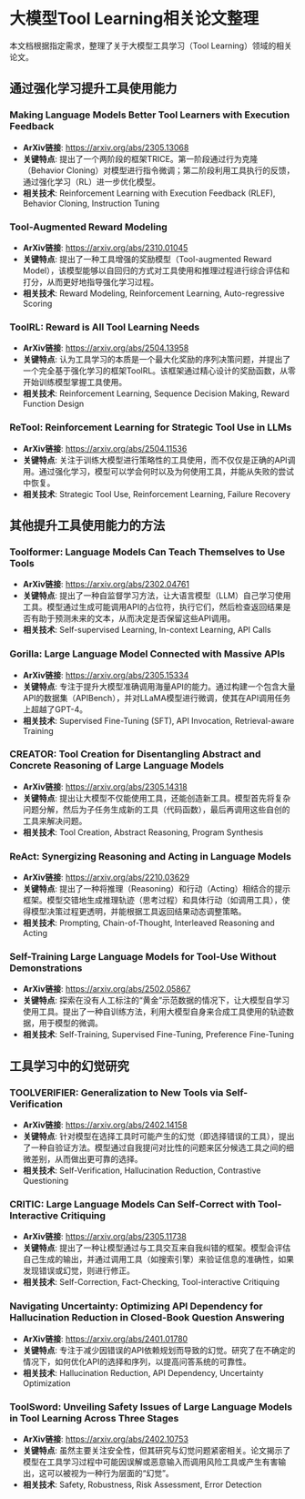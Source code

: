 # 大模型Tool Learning相关论文整理

本文档根据指定需求，整理了关于大模型工具学习（Tool Learning）领域的相关论文。

## 通过强化学习提升工具使用能力

### Making Language Models Better Tool Learners with Execution Feedback
- **ArXiv链接**: https://arxiv.org/abs/2305.13068
- **关键特点**: 提出了一个两阶段的框架TRICE。第一阶段通过行为克隆（Behavior Cloning）对模型进行指令微调；第二阶段利用工具执行的反馈，通过强化学习（RL）进一步优化模型。
- **相关技术**: Reinforcement Learning with Execution Feedback (RLEF), Behavior Cloning, Instruction Tuning

### Tool-Augmented Reward Modeling
- **ArXiv链接**: https://arxiv.org/abs/2310.01045
- **关键特点**: 提出了一种工具增强的奖励模型（Tool-augmented Reward Model），该模型能够以自回归的方式对工具使用和推理过程进行综合评估和打分，从而更好地指导强化学习过程。
- **相关技术**: Reward Modeling, Reinforcement Learning, Auto-regressive Scoring

### ToolRL: Reward is All Tool Learning Needs
- **ArXiv链接**: https://arxiv.org/abs/2504.13958
- **关键特点**: 认为工具学习的本质是一个最大化奖励的序列决策问题，并提出了一个完全基于强化学习的框架ToolRL。该框架通过精心设计的奖励函数，从零开始训练模型掌握工具使用。
- **相关技术**: Reinforcement Learning, Sequence Decision Making, Reward Function Design

### ReTool: Reinforcement Learning for Strategic Tool Use in LLMs
- **ArXiv链接**: https://arxiv.org/abs/2504.11536
- **关键特点**: 关注于训练大模型进行策略性的工具使用，而不仅仅是正确的API调用。通过强化学习，模型可以学会何时以及为何使用工具，并能从失败的尝试中恢复。
- **相关技术**: Strategic Tool Use, Reinforcement Learning, Failure Recovery

## 其他提升工具使用能力的方法

### Toolformer: Language Models Can Teach Themselves to Use Tools
- **ArXiv链接**: https://arxiv.org/abs/2302.04761
- **关键特点**: 提出了一种自监督学习方法，让大语言模型（LLM）自己学习使用工具。模型通过生成可能调用API的占位符，执行它们，然后检查返回结果是否有助于预测未来的文本，从而决定是否保留这些API调用。
- **相关技术**: Self-supervised Learning, In-context Learning, API Calls

### Gorilla: Large Language Model Connected with Massive APIs
- **ArXiv链接**: https://arxiv.org/abs/2305.15334
- **关键特点**: 专注于提升大模型准确调用海量API的能力。通过构建一个包含大量API的数据集（APIBench），并对LLaMA模型进行微调，使其在API调用任务上超越了GPT-4。
- **相关技术**: Supervised Fine-Tuning (SFT), API Invocation, Retrieval-aware Training

### CREATOR: Tool Creation for Disentangling Abstract and Concrete Reasoning of Large Language Models
- **ArXiv链接**: https://arxiv.org/abs/2305.14318
- **关键特点**: 提出让大模型不仅能使用工具，还能创造新工具。模型首先将复杂问题分解，然后为子任务生成新的工具（代码函数），最后再调用这些自创的工具来解决问题。
- **相关技术**: Tool Creation, Abstract Reasoning, Program Synthesis

### ReAct: Synergizing Reasoning and Acting in Language Models
- **ArXiv链接**: https://arxiv.org/abs/2210.03629
- **关键特点**: 提出了一种将推理（Reasoning）和行动（Acting）相结合的提示框架。模型交错地生成推理轨迹（思考过程）和具体行动（如调用工具），使得模型决策过程更透明，并能根据工具返回结果动态调整策略。
- **相关技术**: Prompting, Chain-of-Thought, Interleaved Reasoning and Acting

### Self-Training Large Language Models for Tool-Use Without Demonstrations
- **ArXiv链接**: https://arxiv.org/abs/2502.05867
- **关键特点**: 探索在没有人工标注的“黄金”示范数据的情况下，让大模型自学习使用工具。提出了一种自训练方法，利用大模型自身来合成工具使用的轨迹数据，用于模型的微调。
- **相关技术**: Self-Training, Supervised Fine-Tuning, Preference Fine-Tuning

## 工具学习中的幻觉研究

### TOOLVERIFIER: Generalization to New Tools via Self-Verification
- **ArXiv链接**: https://arxiv.org/abs/2402.14158
- **关键特点**: 针对模型在选择工具时可能产生的幻觉（即选择错误的工具），提出了一种自验证方法。模型通过自我提问对比性的问题来区分候选工具之间的细微差别，从而做出更可靠的选择。
- **相关技术**: Self-Verification, Hallucination Reduction, Contrastive Questioning

### CRITIC: Large Language Models Can Self-Correct with Tool-Interactive Critiquing
- **ArXiv链接**: https://arxiv.org/abs/2305.11738
- **关键特点**: 提出了一种让模型通过与工具交互来自我纠错的框架。模型会评估自己生成的输出，并通过调用工具（如搜索引擎）来验证信息的准确性，如果发现错误或幻觉，则进行修正。
- **相关技术**: Self-Correction, Fact-Checking, Tool-interactive Critiquing

### Navigating Uncertainty: Optimizing API Dependency for Hallucination Reduction in Closed-Book Question Answering
- **ArXiv链接**: https://arxiv.org/abs/2401.01780
- **关键特点**: 专注于减少因错误的API依赖规划而导致的幻觉。研究了在不确定的情况下，如何优化API的选择和序列，以提高问答系统的可靠性。
- **相关技术**: Hallucination Reduction, API Dependency, Uncertainty Optimization

### ToolSword: Unveiling Safety Issues of Large Language Models in Tool Learning Across Three Stages
- **ArXiv链接**: https://arxiv.org/abs/2402.10753
- **关键特点**: 虽然主要关注安全性，但其研究与幻觉问题紧密相关。论文揭示了模型在工具学习过程中可能因误解或恶意输入而调用风险工具或产生有害输出，这可以被视为一种行为层面的“幻觉”。
- **相关技术**: Safety, Robustness, Risk Assessment, Error Detection